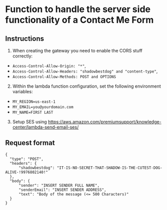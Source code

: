 # Function to handle the server side functionality of a Contact Me Form

## Instructions

1. When creating the gateway you need to enable the CORS stuff correctly: 
  - `Access-Control-Allow-Origin: "*"`,
  - `Access-Control-Allow-Headers: "shadowbestdog" and "content-type"`,
  - `Access-Control-Allow-Methods: POST and OPTIONS`  
2. Within the lambda function configuration, set the following environment variables:
  - `MY_REGION=us-east-1`
  - `MY_EMAIL=you@yourdomain.com`
  - `MY_NAME=FIRST LAST`
3. Setup SES using https://aws.amazon.com/premiumsupport/knowledge-center/lambda-send-email-ses/

## Request format
```
{  
  "type": "POST",
  "headers": {  
      "shadowbestdog": "IT-IS-NO-SECRET-THAT-SHADOW-IS-THE-CUTEST-DOG-ALIVE-!9976802140!"  
  },  
  "body": {  
      "sender": "INSERT SENDER FULL NAME",  
      "senderEmail": "INSERT SENDER ADDRESS",  
      "text": "Body of the message (<= 500 Characters)"  
  }  
}  
```